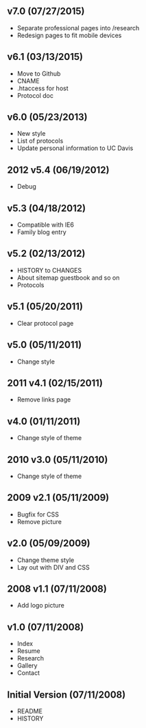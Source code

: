 v7.0 (07/27/2015)
-----------------
* Separate professional pages into /research
* Redesign pages to fit mobile devices

v6.1 (03/13/2015)
-----------------
* Move to Github
* CNAME
* .htaccess for host
* Protocol doc

v6.0 (05/23/2013)
-----------------
* New style
* List of protocols
* Update personal information to UC Davis

2012
v5.4 (06/19/2012)
-----------------
* Debug

v5.3 (04/18/2012)
-----------------
* Compatible with IE6
* Family blog entry

v5.2 (02/13/2012)
-----------------
* HISTORY to CHANGES
* About sitemap guestbook and so on
* Protocols

v5.1 (05/20/2011)
-----------------
* Clear protocol page

v5.0 (05/11/2011)
-----------------
* Change style

2011
v4.1 (02/15/2011)
-----------------
* Remove links page

v4.0 (01/11/2011)
-----------------
* Change style of theme

2010
v3.0 (05/11/2010)
-----------------
* Change style of theme

2009
v2.1 (05/11/2009)
-----------------
* Bugfix for CSS
* Remove picture

v2.0 (05/09/2009)
----------------
* Change theme style
* Lay out with DIV and CSS

2008
v1.1 (07/11/2008)
-----------------
* Add logo picture

v1.0 (07/11/2008)
-----------------
* Index
* Resume
* Research
* Gallery
* Contact

Initial Version (07/11/2008)
----------------------------
* README
* HISTORY